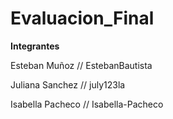 # Evaluacion_Final

**Integrantes**

Esteban Muñoz // EstebanBautista

Juliana Sanchez // july123la

Isabella Pacheco // Isabella-Pacheco
